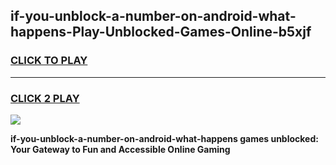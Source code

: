 
## if-you-unblock-a-number-on-android-what-happens-Play-Unblocked-Games-Online-b5xjf
<h3>
<a href="https://premium76.site?title=if-you-unblock-a-number-on-android-what-happens&ref=25A">CLICK TO PLAY</a></h3>
<hr>

<h3>
<a href="https://premium76.site?title=if-you-unblock-a-number-on-android-what-happens&ref=25A">CLICK 2 PLAY</a>
  
</h3>

<a href="https://premium76.site?title=if-you-unblock-a-number-on-android-what-happens&ref=25A"><img src="https://clearcache.store/games.png"></a>


**if-you-unblock-a-number-on-android-what-happens games unblocked: Your Gateway to Fun and Accessible Online Gaming**
